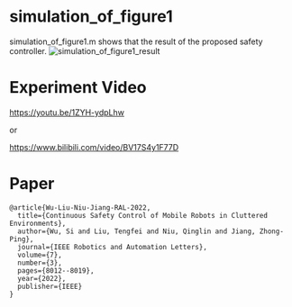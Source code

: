 # simulation_of_figure1
simulation_of_figure1.m shows that the result of the proposed safety controller.
![simulation_of_figure1_result](https://user-images.githubusercontent.com/28443522/186614789-e0bbe0af-1df1-4db4-92ec-5aa8fedafcde.gif)

# Experiment Video

https://youtu.be/1ZYH-ydpLhw

or

https://www.bilibili.com/video/BV17S4y1F77D

# Paper 
```
@article{Wu-Liu-Niu-Jiang-RAL-2022,
  title={Continuous Safety Control of Mobile Robots in Cluttered Environments},
  author={Wu, Si and Liu, Tengfei and Niu, Qinglin and Jiang, Zhong-Ping},
  journal={IEEE Robotics and Automation Letters},
  volume={7},
  number={3},
  pages={8012--8019},
  year={2022},
  publisher={IEEE}
}
```
